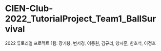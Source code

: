 # CIEN-Club-2022_TutorialProject_Team1_BallSurvival
2022 튜토리얼 프로젝트 1팀: 장기봉, 변서경, 이종원, 김규리, 양시훈, 한호석, 이정호
